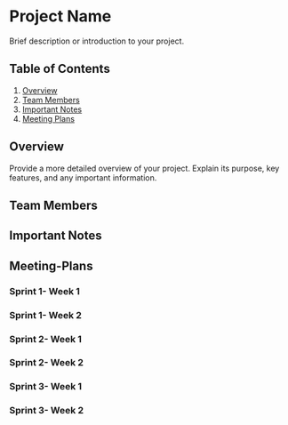 # Project Name

Brief description or introduction to your project.

## Table of Contents

1. [Overview](#overview)
2. [Team Members](#team-members)
3. [Important Notes](#important-notes)
4. [Meeting Plans](#meeting-plans)

## Overview

Provide a more detailed overview of your project. Explain its purpose, key features, and any important information.

## Team Members

## Important Notes

## Meeting-Plans
### Sprint 1- Week 1
### Sprint 1- Week 2
### Sprint 2- Week 1
### Sprint 2- Week 2
### Sprint 3- Week 1
### Sprint 3- Week 2
